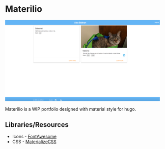 # Materilio

![Screenshot of example site](/static/materilio.png)

Materilio is a WIP portfolio designed with material style for hugo.

## Libraries/Resources

* Icons - [FontAwesome](https://fontawesome.com/)
* CSS - [MaterializeCSS](https://materializecss.com)